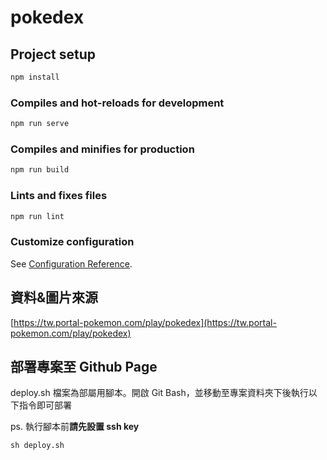 # pokedex

## Project setup

```cmd
npm install
```

### Compiles and hot-reloads for development

```cmd
npm run serve
```

### Compiles and minifies for production

```cmd
npm run build
```

### Lints and fixes files

```cmd
npm run lint
```

### Customize configuration

See [Configuration Reference](https://cli.vuejs.org/config/).

## 資料&圖片來源

[https://tw.portal-pokemon.com/play/pokedex](https://tw.portal-pokemon.com/play/pokedex)

## 部署專案至 Github Page

deploy.sh 檔案為部屬用腳本。開啟 Git Bash，並移動至專案資料夾下後執行以下指令即可部署

ps. 執行腳本前**請先設置 ssh key**

```cmd
sh deploy.sh
```
